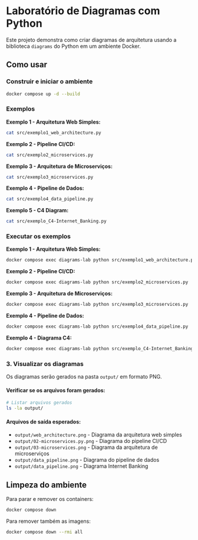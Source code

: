 # Laboratório de Diagramas com Python

Este projeto demonstra como criar diagramas de arquitetura usando a biblioteca `diagrams` do Python em um ambiente Docker.

## Como usar

### Construir e iniciar o ambiente

```bash
docker compose up -d --build
```


### Exemplos

**Exemplo 1 - Arquitetura Web Simples:**
```bash
cat src/exemplo1_web_architecture.py
```

**Exemplo 2 - Pipeline CI/CD:**
```bash
cat src/exemplo2_microservices.py
```

**Exemplo 3 - Arquitetura de Microserviços:**
```bash
cat src/exemplo3_microservices.py
```

**Exemplo 4 - Pipeline de Dados:**
```bash
cat src/exemplo4_data_pipeline.py
```

**Exemplo 5 - C4 Diagram:**
```bash
cat src/exemplo_C4-Internet_Banking.py
```



### Executar os exemplos

**Exemplo 1 - Arquitetura Web Simples:**
```bash
docker compose exec diagrams-lab python src/exemplo1_web_architecture.py
```

**Exemplo 2 - Pipeline CI/CD:**
```bash
docker compose exec diagrams-lab python src/exemplo2_microservices.py
```

**Exemplo 3 - Arquitetura de Microserviços:**
```bash
docker compose exec diagrams-lab python src/exemplo3_microservices.py
```

**Exemplo 4 - Pipeline de Dados:**
```bash
docker compose exec diagrams-lab python src/exemplo4_data_pipeline.py
```

**Exemplo 4 - Diagrama C4:**
```bash
docker compose exec diagrams-lab python src/exemplo_C4-Internet_Banking.py

```

### 3. Visualizar os diagramas

Os diagramas serão gerados na pasta `output/` em formato PNG.

#### Verificar se os arquivos foram gerados:
```bash
# Listar arquivos gerados
ls -la output/

```

#### Arquivos de saída esperados:
- `output/web_architecture.png` - Diagrama da arquitetura web simples
- `output/02-microservices.py.png` - Diagrama do pipeline CI/CD
- `output/03-microservices.png` - Diagrama da arquitetura de microserviços
- `output/data_pipeline.png` - Diagrama do pipeline de dados
- `output/data_pipeline.png` - Diagrama Internet Banking

## Limpeza do ambiente

Para parar e remover os containers:

```bash
docker compose down
```

Para remover também as imagens:

```bash
docker compose down --rmi all
```

